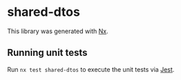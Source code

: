# shared-dtos

This library was generated with [Nx](https://nx.dev).

## Running unit tests

Run `nx test shared-dtos` to execute the unit tests via [Jest](https://jestjs.io).
